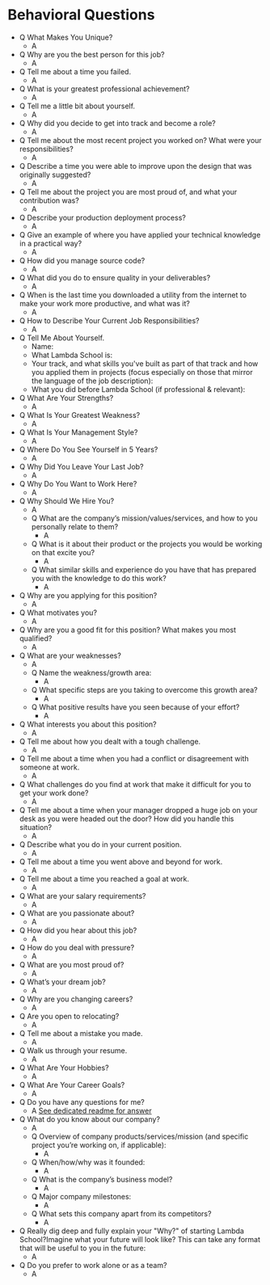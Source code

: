 # Behavioral Questions

* Q What Makes You Unique?
  * A	
* Q	Why are you the best person for this job?
  * A	
* Q	Tell me about a time you failed.
  * A	
* Q	What is your greatest professional achievement?
  * A	
* Q	Tell me a little bit about yourself.
  * A	
* Q	Why did you decide to get into track and become a role?
  * A	
* Q	Tell me about the most recent project you worked on? What were your responsibilities?
  * A	
* Q	Describe a time you were able to improve upon the design that was originally suggested?
  * A	
* Q	Tell me about the project you are most proud of, and what your contribution was?
  * A	
* Q	Describe your production deployment process?
  * A	
* Q	Give an example of where you have applied your technical knowledge in a practical way?
  * A	
* Q	How did you manage source code?
  * A	
* Q	What did you do to ensure quality in your deliverables?
  * A	
* Q	When is the last time you downloaded a utility from the internet to make your work more productive, and what was it?
  * A	
* Q	How to Describe Your Current Job Responsibilities?
  * A	
* Q	Tell Me About Yourself.
  * Name: 
  * What Lambda School is:
  * Your track, and what skills you've built as part of that track and how you applied them in projects (focus especially on those that mirror the language of the job description):
  * What you did before Lambda School (if professional & relevant):
* Q	What Are Your Strengths?
  * A	
* Q	What Is Your Greatest Weakness?
  * A	
* Q	What Is Your Management Style?
  * A	
* Q	Where Do You See Yourself in 5 Years?
  * A	
* Q	Why Did You Leave Your Last Job?
  * A	 
* Q	Why Do You Want to Work Here?
  * A	
* Q	Why Should We Hire You?
  * A	
  * Q	What are the company’s mission/values/services, and how to you personally relate to them?
    * A	
  * Q	What is it about their product or the projects you would be working on that excite you?
    * A	
  * Q	What similar skills and experience do you have that has prepared you with the knowledge to do this work?
    * A	
* Q	Why are you applying for this position?
  * A	  
* Q	What motivates you?
  * A	
* Q	Why are you a good fit for this position? What makes you most qualified?
  * A	
* Q	What are your weaknesses?
  * A	
  * Q	Name the weakness/growth area:
    * A	
  * Q	What specific steps are you taking to overcome this growth area?  
    * A	
  * Q	What positive results have you seen because of your effort?
    * A	
* Q	What interests you about this position?
  * A	
* Q	Tell me about how you dealt with a tough challenge.
  * A	
* Q	Tell me about a time when you had a conflict or disagreement with someone at work.
  * A	
* Q	What challenges do you find at work that make it difficult for you to get your work done?
  * A	
* Q	Tell me about a time when your manager dropped a huge job on your desk as you were headed out the door? How did you handle this situation?
  * A	
* Q	Describe what you do in your current position.
  * A	
* Q	Tell me about a time you went above and beyond for work.
  * A	
* Q	Tell me about a time you reached a goal at work.
  * A	
* Q	What are your salary requirements?
  * A	
* Q	What are you passionate about?
  * A	
* Q	How did you hear about this job?
  * A	
* Q	How do you deal with pressure?
  * A	
* Q	What are you most proud of?
  * A	
* Q	What’s your dream job?
  * A	
* Q	Why are you changing careers?
  * A	
* Q	Are you open to relocating?
  * A	
* Q	Tell me about a mistake you made.
  * A	
* Q	Walk us through your resume.
  * A	
* Q	What Are Your Hobbies?
  * A	
* Q	What Are Your Career Goals?
  * A	
* Q	Do you have any questions for me?
  * A	[See dedicated readme for answer](InterviewQuestionsToAsk.md)
* Q	What do you know about our company?
  * A	
  * Q	Overview of company products/services/mission (and specific project you’re working on, if applicable):
    * A	
  * Q	When/how/why was it founded:
    * A	
  * Q	What is the company’s business model?
    * A	
  * Q	Major company milestones:
    * A	
  * Q	What sets this company apart from its competitors?
    * A	
* Q	Really dig deep and fully explain your "Why?" of starting Lambda School?Imagine what your future will look like? This can take any format that will be useful to you in the future:
  * A	
* Q   Do you prefer to work alone or as a team?
  * A	
